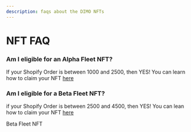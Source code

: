 ```yaml
---
description: faqs about the DIMO NFTs
---
```


# NFT FAQ

### Am I eligible for an Alpha Fleet NFT?

If your Shopify Order is between 1000 and 2500, then YES! You can learn how to claim your NFT [here](alpha-fleet-nft-claiming-guide.md)&#x20;

### Am I eligible for a Beta Fleet NFT?&#x20;

if your Shopify Order is between 2500 and 4500, then YES! You can lean how to claim your NFT [here](alpha-fleet-nft-claiming-guide.md)



Beta Fleet NFT
